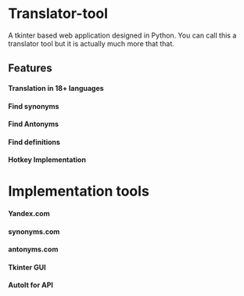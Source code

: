 # Translator-tool

A tkinter based web application designed in Python. You can call this a translator tool but it is actually much more that that.

<h2>Features</h2>
<h4>Translation in 18+ languages</h4>
<h4>Find synonyms</h4>
<h4>Find Antonyms</h4>
<h4>Find definitions</h4>
<h4>Hotkey Implementation</h4>

<h1>Implementation tools</h1>
<h4>Yandex.com</h4>
<h4>synonyms.com</h4>
<h4>antonyms.com</h4>
<h4>Tkinter GUI</h4>
<h4>AutoIt for API</h4>
